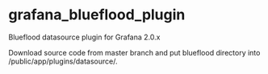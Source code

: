 # grafana_blueflood_plugin

Blueflood datasource plugin for Grafana 2.0.x

Download source code from master branch and put blueflood directory into <your grafana-2 installation>/public/app/plugins/datasource/.
